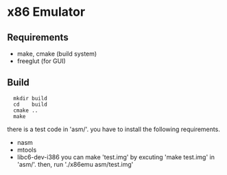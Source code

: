 # x86 Emulator

## Requirements

* make, cmake (build system)
* freeglut (for GUI)

## Build

```
  mkdir build
  cd    build
  cmake ..
  make 
```
there is a test code in 'asm/'.
you have to install the following requirements.
* nasm
* mtools
* libc6-dev-i386
you can make 'test.img' by excuting 'make test.img' in 'asm/'.
then, run './x86emu asm/test.img'
